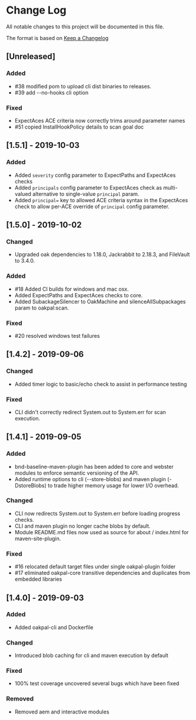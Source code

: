 # Change Log

All notable changes to this project will be documented in this file. 

The format is based on [Keep a Changelog](http://keepachangelog.com)

## [Unreleased]

### Added
- #38 modified pom to upload cli dist binaries to releases.
- #39 add --no-hooks cli option

### Fixed
- ExpectAces ACE criteria now correctly trims around parameter names
- #51 copied InstallHookPolicy details to scan goal doc

## [1.5.1] - 2019-10-03

### Added
- Added `severity` config parameter to ExpectPaths and ExpectAces checks
- Added `principals` config parameter to ExpectAces check as multi-valued alternative to single-value `principal` param.
- Added `principal=` key to allowed ACE criteria syntax in the ExpectAces check to allow per-ACE override of `principal` config parameter.

## [1.5.0] - 2019-10-02

### Changed 
- Upgraded oak dependencies to 1.18.0, Jackrabbit to 2.18.3, and FileVault to 3.4.0.

### Added
- #18 Added CI builds for windows and mac osx.
- Added ExpectPaths and ExpectAces checks to core.
- Added SubackageSilencer to OakMachine and silenceAllSubpackages param to oakpal:scan.

### Fixed
- #20 resolved windows test failures

## [1.4.2] - 2019-09-06

### Changed
- Added timer logic to basic/echo check to assist in performance testing

### Fixed
- CLI didn't correctly redirect System.out to System.err for scan execution. 

## [1.4.1] - 2019-09-05

### Added
- bnd-baseline-maven-plugin has been added to core and webster modules to enforce semantic versioning of the API.
- Added runtime options to cli (--store-blobs) and maven plugin (-DstoreBlobs) to trade higher memory usage for lower I/O overhead.

### Changed
- CLI now redirects System.out to System.err before loading progress checks.
- CLI and maven plugin no longer cache blobs by default.
- Module README.md files now used as source for about / index.html for maven-site-plugin.

### Fixed
- #16 relocated default target files under single oakpal-plugin folder
- #17 eliminated oakpal-core transitive dependencies and duplicates from embedded libraries

## [1.4.0] - 2019-09-03

### Added
- Added oakpal-cli and Dockerfile

### Changed
- Introduced blob caching for cli and maven execution by default

### Fixed
- 100% test coverage uncovered several bugs which have been fixed

### Removed
- Removed aem and interactive modules
